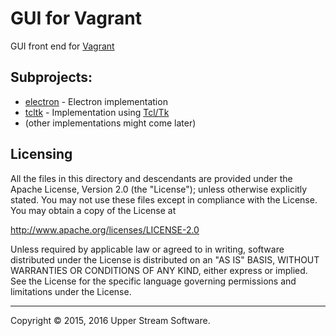 # GUI for Vagrant

GUI front end for [Vagrant]

## Subprojects:

* [electron](electron/README.mdown) - Electron implementation
* [tcltk](tcltk/README.mdown) - Implementation using [Tcl/Tk]
* (other implementations might come later)

[Tcl/Tk]: https://www.tcl.tk/ "Tcl Developer Site"
[Vagrant]: https://www.vagrantup.com/ "Vagrant"

## Licensing

All the files in this directory and descendants are provided under the Apache License,
Version 2.0 (the "License"); unless otherwise explicitly stated.  You may not use these
files except in compliance with the License.  You may obtain a copy of the License at

   <http://www.apache.org/licenses/LICENSE-2.0>

Unless required by applicable law or agreed to in writing, software distributed under
the License is distributed on an "AS IS" BASIS, WITHOUT WARRANTIES OR CONDITIONS OF ANY
KIND, either express or implied.  See the License for the specific language governing
permissions and limitations under the License.

---

Copyright &copy; 2015, 2016 Upper Stream Software.
